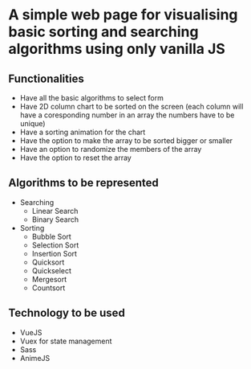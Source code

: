 # A simple web page for visualising basic sorting and searching algorithms using only vanilla JS

## Functionalities

- Have all the basic algorithms to select form
- Have 2D column chart to be sorted on the screen (each column will have a coresponding number in an array the numbers have to be unique)
- Have a sorting animation for the chart
- Have the option to make the array to be sorted bigger or smaller
- Have an option to randomize the members of the array
- Have the option to reset the array

## Algorithms to be represented

- Searching
  - Linear Search
  - Binary Search
- Sorting
  - Bubble Sort
  - Selection Sort
  - Insertion Sort
  - Quicksort
  - Quickselect
  - Mergesort
  - Countsort

## Technology to be used

- VueJS
- Vuex for state management
- Sass
- AnimeJS
